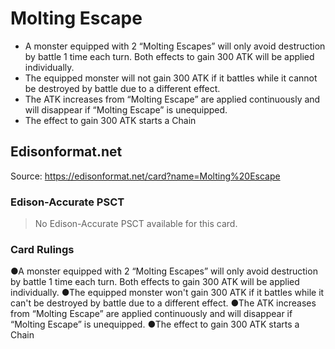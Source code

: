 # Molting Escape

*   A monster equipped with 2 “Molting Escapes” will only avoid destruction by battle 1 time each turn. Both effects to gain 300 ATK will be applied individually.
*   The equipped monster will not gain 300 ATK if it battles while it cannot be destroyed by battle due to a different effect.
*   The ATK increases from “Molting Escape” are applied continuously and will disappear if “Molting Escape” is unequipped.
*   The effect to gain 300 ATK starts a Chain

## Edisonformat.net

Source: https://edisonformat.net/card?name=Molting%20Escape

### Edison-Accurate PSCT

> No Edison-Accurate PSCT available for this card.

### Card Rulings

●A monster equipped with 2 “Molting Escapes” will only avoid destruction by battle 1 time each turn. Both effects to gain 300 ATK will be applied individually.
●The equipped monster won't gain 300 ATK if it battles while it can't be destroyed by battle due to a different effect.
●The ATK increases from “Molting Escape” are applied continuously and will disappear if “Molting Escape” is unequipped.
●The effect to gain 300 ATK starts a Chain
            
